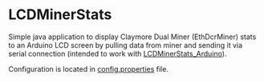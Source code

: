 # LCDMinerStats
Simple java application to display Claymore Dual Miner (EthDcrMiner) stats to an Arduino LCD screen by pulling data from miner and sending it via serial connection (intended to work with [LCDMinerStats_Arduino](https://github.com/geckoflume/LCDMinerStats_Arduino)).

Configuration is located in [config.properties](config.properties) file.

